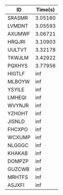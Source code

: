|ID|Time(s)|
|-|-|
|SRASMR|3.05160|
|LVMDNT|3.05593|
|AXUMWF|3.06721|
|HRQJRI|3.10903|
|UULTVT|3.32178|
|TKWJLM|3.42922|
|PQXHYS|3.77956|
|HIGTLF|inf|
|MLBOYW|inf|
|YSYILE|inf|
|LMHEQI|inf|
|WVYNJR|inf|
|YZHOHT|inf|
|JISNLD|inf|
|FHCXPO|inf|
|WCXUMP|inf|
|NLGGGC|inf|
|KHAKAB|inf|
|DOMPZP|inf|
|GUZCWB|inf|
|MRHTFS|inf|
|ASJXFI|inf|
